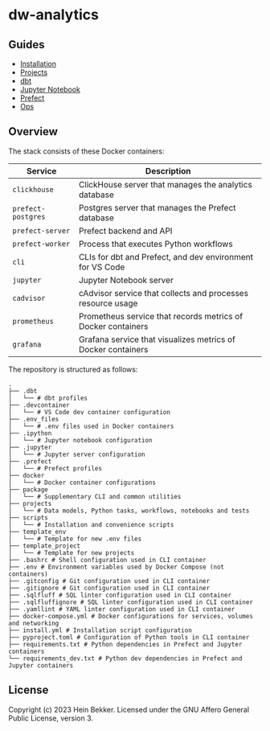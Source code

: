 # dw-analytics

## Guides

- [Installation](docs/01-install.md)
- [Projects](docs/02-projects.md)
- [dbt](docs/03-dbt.md)
- [Jupyter Notebook](docs/04-jupyter.md)
- [Prefect](docs/05-prefect.md)
- [Ops](docs/06-ops.md)

## Overview

The stack consists of these Docker containers:

| Service           | Description                                                    |
| ----------------- | -------------------------------------------------------------- |
| `clickhouse`      | ClickHouse server that manages the analytics database          |
| `prefect-postgres`| Postgres server that manages the Prefect database              |
| `prefect-server`  | Prefect backend and API                                        |
| `prefect-worker`  | Process that executes Python workflows                         |
| `cli`             | CLIs for dbt and Prefect, and dev environment for VS Code      |
| `jupyter`         | Jupyter Notebook server                                        |
| `cadvisor`        | cAdvisor service that collects and processes resource usage    |
| `prometheus`      | Prometheus service that records metrics of Docker containers   |
| `grafana`         | Grafana service that visualizes metrics of Docker containers   |

The repository is structured as follows:

```shell
.
├── .dbt
│   └── # dbt profiles
├── .devcontainer
│   └── # VS Code dev container configuration
├── .env_files
│   └── # .env files used in Docker containers
├── .ipython
│   └── # Jupyter notebook configuration
├── .jupyter
│   └── # Jupyter server configuration
├── .prefect
│   └── # Prefect profiles
├── docker
│   └── # Docker container configurations
├── package
│   └── # Supplementary CLI and common utilities
├── projects
│   └── # Data models, Python tasks, workflows, notebooks and tests
├── scripts
│   └── # Installation and convenience scripts
├── template_env
│   └── # Template for new .env files
├── template_project
│   └── # Template for new projects
├── .bashrc # Shell configuration used in CLI container
├── .env # Environment variables used by Docker Compose (not containers)
├── .gitconfig # Git configuration used in CLI container
├── .gitignore # Git configuration used in CLI container
├── .sqlfluff # SQL linter configuration used in CLI container
├── .sqlfluffignore # SQL linter configuration used in CLI container
├── .yamllint # YAML linter configuration used in CLI container
├── docker-compose.yml # Docker configurations for services, volumes and networking
├── install.yml # Installation script configuration
├── pyproject.toml # Configuration of Python tools in CLI container
├── requirements.txt # Python dependencies in Prefect and Jupyter containers
└── requirements_dev.txt # Python dev dependencies in Prefect and Jupyter containers
```

## License

Copyright (c) 2023 Hein Bekker. Licensed under the GNU Affero General Public License, version 3.
